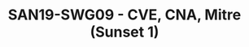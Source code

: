 ---
categories:
- san19
description: <ul><li dir="ltr">The Zephyr project has become a CNA, which makes it
  the authority for allocating and managing CVEs for the project<br></li><li dir="ltr">Information
  about the process, etc.<br></li></ul>Considerations of becoming a CVE for OP-TEE,
  and/or TF-(A/M). Should Linaro, or trustedfirmware.org do this?<br>
image:
  featured: 'true'
  path: /assets/images/featured-images/san19/SAN19-SWG09.png
session_attendee_num: '9'
session_id: SAN19-SWG09
session_room: Developers Rooms
session_slot:
  end_time: '2019-09-25 16:00:00'
  start_time: '2019-09-25 15:30:00'
session_speakers:
- speaker_bio: David Brown is a member of the Linaro Security Working Group, and has
    worked on the Linux kernel, with a focus on security for a number of years. Recently,
    he has been focusing on security as it relates to IoT and embedded devices, including
    focusing on secure booting, and secure network communications. He is currently
    the Security Architect for the Zephyr Project.
  speaker_company: Linaro
  speaker_image: /assets/images/speakers/san19/david-brown.jpg
  speaker_location: ''
  speaker_name: David Brown
  speaker_position: Senior Engineer
  speaker_url: ''
  speaker_username: davidbrown14
session_track: Security
tag: session
tags:
- Linux Kernel
- ' Training'
title: SAN19-SWG09 - CVE, CNA, Mitre (Sunset 1)
---